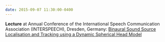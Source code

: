 ```yaml
---
date: 2015-09-07 11:30:00-0400
---
```


<b>Lecture</b> at Annual Conference of the International Speech Communication Association (INTERSPEECH), Dresden, Germany: <a href="{{ '/assets/pdf/slides/interspeech-2015.pdf' | prepend: site.baseurl }}" target="_blank">Binaural Sound Source Localisation and Tracking using a Dynamic Spherical Head Model</a>
